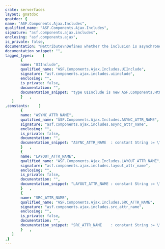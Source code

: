 ```yaml
---
crate: serverfaces
layout: gnatdoc
gnatdoc: {
name: "ASF.Components.Ajax.Includes",
qualified_name: "ASF.Components.Ajax.Includes",
signature: "asf.components.ajax.includes",
enclosing: "asf.components.ajax",
is_private: false,
documentation: "@attribute\nDefines whether the inclusion is asynchronous or not.\nWhen true, an AJAX call will be made by the client browser to fetch the content.\nWhen false, the view is included in the current component tree.",
documentation_snippet: "",
tagged_types:    [
       {
       name: "UIInclude",
       qualified_name: "ASF.Components.Ajax.Includes.UIInclude",
       signature: "asf.components.ajax.includes.uiinclude",
       enclosing: "",
       is_private: false,
       documentation: "",
       documentation_snippet: "type UIInclude is new ASF.Components.Html.UIHtmlComponent with private;",
       }   ,
   ]
,constants:    [
       {
       name: "ASYNC_ATTR_NAME",
       qualified_name: "ASF.Components.Ajax.Includes.ASYNC_ATTR_NAME",
       signature: "asf.components.ajax.includes.async_attr_name",
       enclosing: "",
       is_private: false,
       documentation: "",
       documentation_snippet: "ASYNC_ATTR_NAME  : constant String := \"async\";",
       }   ,
       {
       name: "LAYOUT_ATTR_NAME",
       qualified_name: "ASF.Components.Ajax.Includes.LAYOUT_ATTR_NAME",
       signature: "asf.components.ajax.includes.layout_attr_name",
       enclosing: "",
       is_private: false,
       documentation: "",
       documentation_snippet: "LAYOUT_ATTR_NAME : constant String := \"layout\";",
       }   ,
       {
       name: "SRC_ATTR_NAME",
       qualified_name: "ASF.Components.Ajax.Includes.SRC_ATTR_NAME",
       signature: "asf.components.ajax.includes.src_attr_name",
       enclosing: "",
       is_private: false,
       documentation: "",
       documentation_snippet: "SRC_ATTR_NAME    : constant String := \"src\";",
       }   ,
   ]
,}
---
```

